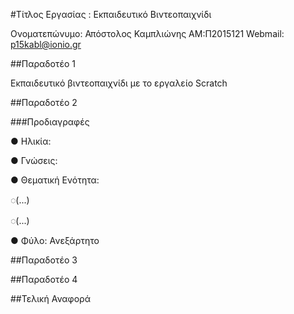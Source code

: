 #Τίτλος Εργασίας : Εκπαιδευτικό Βιντεοπαιχνίδι

Ονοματεπώνυμο: Απόστολος Καμπλιώνης ΑΜ:Π2015121 Webmail: p15kabl@ionio.gr

##Παραδοτέο 1

Εκπαιδευτικό βιντεοπαιχνίδι με το εργαλείο Scratch

##Παραδοτέο 2

###Προδιαγραφές

 ● Ηλικία:
 
 ● Γνώσεις:
 
 ● Θεματική Ενότητα:
 
   ◌(...)
  
   ◌(...)
  
 ● Φύλο: Ανεξάρτητο

##Παραδοτέο 3

##Παραδοτέο 4

##Τελική Αναφορά
